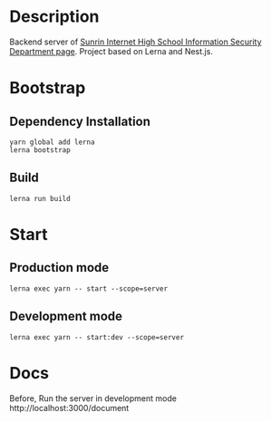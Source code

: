 # Description

Backend server of [Sunrin Internet High School Information Security Department page](https://sunrinsecurity.com).
Project based on Lerna and Nest.js.

# Bootstrap

## Dependency Installation

```
yarn global add lerna
lerna bootstrap
```

## Build

```
lerna run build
```

# Start

## Production mode

```
lerna exec yarn -- start --scope=server
```

## Development mode

```
lerna exec yarn -- start:dev --scope=server
```

# Docs

Before, Run the server in development mode<br>
http://localhost:3000/document
